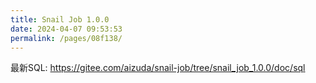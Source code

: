 ```yaml
---
title: Snail Job 1.0.0
date: 2024-04-07 09:53:53
permalink: /pages/08f138/
---
```


最新SQL:
https://gitee.com/aizuda/snail-job/tree/snail_job_1.0.0/doc/sql